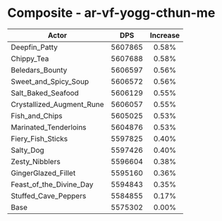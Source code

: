 # Composite - ar-vf-yogg-cthun-me
| Actor | DPS | Increase |
|---|:---:|:---:|
|Deepfin_Patty|5607865|0.58%|
|Chippy_Tea|5607688|0.58%|
|Beledars_Bounty|5606597|0.56%|
|Sweet_and_Spicy_Soup|5606572|0.56%|
|Salt_Baked_Seafood|5606129|0.55%|
|Crystallized_Augment_Rune|5606057|0.55%|
|Fish_and_Chips|5605025|0.53%|
|Marinated_Tenderloins|5604876|0.53%|
|Fiery_Fish_Sticks|5597825|0.40%|
|Salty_Dog|5597426|0.40%|
|Zesty_Nibblers|5596604|0.38%|
|GingerGlazed_Fillet|5595160|0.36%|
|Feast_of_the_Divine_Day|5594843|0.35%|
|Stuffed_Cave_Peppers|5584855|0.17%|
|Base|5575302|0.00%|
